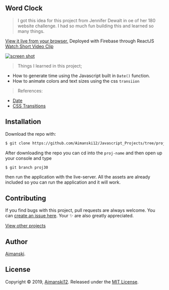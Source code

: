 ## Word Clock

> I got this idea for this project from Jennifer Dewalt in oe of her 180 website challenge. I had so much fun building this and learned so many things. 

[View it live from your browser.](http://bit.ly/31O4JZA) Deployed with Firebase through ReactJS<br>
[Watch Short Video Clip](https://www.youtube.com/watch?v=h_YD024VssE&t=35s) <br>

<div float="left">
  <a href="https://www.youtube.com/watch?v=h_YD024VssE&t=35s">
    <img src="https://github.com/Aimanski12/proj-resource/blob/master/libs/proj-js30-textcalc.gif" alt="screen shot">
  </a>
</div>

> Things I learned in this project;
  * How to generate time using the Javascript built in `Date()` function.
  * How to animate colors and text sizes using the css `transiion`

  > References:
  * [Date](https://developer.mozilla.org/en-US/docs/Web/JavaScript/Reference/Global_Objects/Date)
  * [CSS Transitions](https://www.w3schools.com/css/css3_transitions.asp)

## Installation

Download the repo with:

```bash
$ git clone https://github.com/Aimanski12/Javascript_Projects/tree/proj30 proj-name
```

After downloading the repo you can cd into the `proj-name` and then open up your console and type 

```bash
$ git branch proj30
```

then run the application with the live-server. All the assets are already included so you can run the application and it will work. 

## Contributing

If you find bugs with this project, pull requests are always welcome. You can [create an issue here](https://github.com/Aimanski12/Javascript_Projects/issues/new).
Your :sparkles: are also greatly appreciated.

[View other projects](http://bit.ly/aiman-javascript-projects)

## Author

[Aimanski](http://bit.ly/aiman-profile-github).

## License 

Copyright © 2019, [Aimanski12](http://bit.ly/aiman-profile-github).
Released under the [MIT License](LICENSE).

